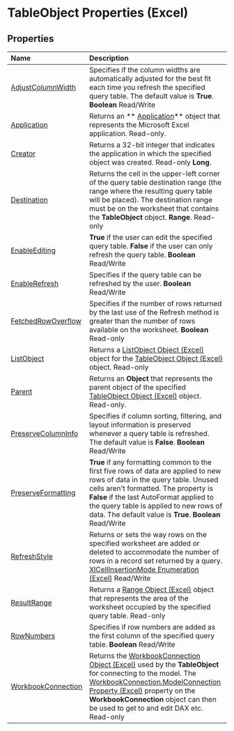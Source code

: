 
# TableObject Properties (Excel)

## Properties



|**Name**|**Description**|
|:-----|:-----|
| [AdjustColumnWidth](0e389572-16f8-6d3f-aa3e-af25efaba0c8.md)|Specifies if the column widths are automatically adjusted for the best fit each time you refresh the specified query table. The default value is  **True**.  **Boolean** Read/Write|
| [Application](7150f52d-c871-12bc-89d8-42993844187d.md)|Returns an  ** [Application](19b73597-5cf9-4f56-8227-b5211f657f6f.md)** object that represents the Microsoft Excel application. Read-only.|
| [Creator](978051f8-395f-a80b-b62f-ece1e78298f8.md)|Returns a 32-bit integer that indicates the application in which the specified object was created. Read-only  **Long**.|
| [Destination](2bf2e258-d289-2503-a87c-c68561cd1296.md)|Returns the cell in the upper-left corner of the query table destination range (the range where the resulting query table will be placed). The destination range must be on the worksheet that contains the  **TableObject** object. **Range**. Read-only|
| [EnableEditing](7548cc1c-1040-b293-006c-5502d2445197.md)| **True** if the user can edit the specified query table. **False** if the user can only refresh the query table. **Boolean** Read/Write|
| [EnableRefresh](f456c244-3d10-c3d4-84ed-c657cc5719e5.md)|Specifies if the query table can be refreshed by the user.  **Boolean** Read/Write|
| [FetchedRowOverflow](d11d528d-f82a-b7a1-066f-afaa6a2646e3.md)|Specifies if the number of rows returned by the last use of the Refresh method is greater than the number of rows available on the worksheet.  **Boolean** Read-only|
| [ListObject](13ad775d-20b1-ccbf-4d1a-0096815216c6.md)|Returns a  [ListObject Object (Excel)](46de6c4f-8ce0-0c7d-da59-6e52f5eab612.md) object for the [TableObject Object (Excel)](afc981f4-155b-085a-3c17-c8d46c4d7037.md) object. Read-only|
| [Parent](d4ed98bf-f41c-d3b9-0770-d3fe93c0d382.md)|Returns an  **Object** that represents the parent object of the specified [TableObject Object (Excel)](afc981f4-155b-085a-3c17-c8d46c4d7037.md) object. Read-only.|
| [PreserveColumnInfo](eb9c65b5-587d-375c-0655-9bf78ce3dc85.md)|Specifies if column sorting, filtering, and layout information is preserved whenever a query table is refreshed. The default value is  **False**.  **Boolean** Read/Write|
| [PreserveFormatting](1557f95d-3fef-52ae-750c-02370a10cfd2.md)| **True** if any formatting common to the first five rows of data are applied to new rows of data in the query table. Unused cells aren't formatted. The property is **False** if the last AutoFormat applied to the query table is applied to new rows of data. The default value is **True**.  **Boolean** Read/Write|
| [RefreshStyle](bd01f56f-35a9-f397-ce00-574b97b4b401.md)|Returns or sets the way rows on the specified worksheet are added or deleted to accommodate the number of rows in a record set returned by a query.  [XlCellInsertionMode Enumeration (Excel)](582f504f-8acf-c359-186e-35429192b6b0.md) Read/Write|
| [ResultRange](1fba8f22-8294-9e5d-f796-ea45ea87d974.md)|Returns a  [Range Object (Excel)](b8207778-0dcc-4570-1234-f130532cc8cd.md) object that represents the area of the worksheet occupied by the specified query table. Read-only|
| [RowNumbers](08debc1f-8cf8-a1be-e35c-cec84e81499d.md)|Specifies if row numbers are added as the first column of the specified query table.  **Boolean** Read/Write|
| [WorkbookConnection](b48ba66d-c5df-33d7-bb37-18f31618d4ad.md)|Returns the  [WorkbookConnection Object (Excel)](5974dd57-7671-cd55-3f8f-6a76fa938317.md) used by the **TableObject** for connecting to the model. The [WorkbookConnection.ModelConnection Property (Excel)](c57e464a-40aa-2fc6-4368-79ad1661a3f9.md) property on the **WorkbookConnection** object can then be used to get to and edit DAX etc. Read-only|
